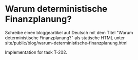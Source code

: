 # Warum deterministische Finanzplanung?

Schreibe einen bloggeartikel auf Deutsch mit dem Titel "Warum deterministische Finanzplanung?" als statische HTML unter site/public/blog/warum-deterministische-finanzplanung.html

Implementation for task T-202.